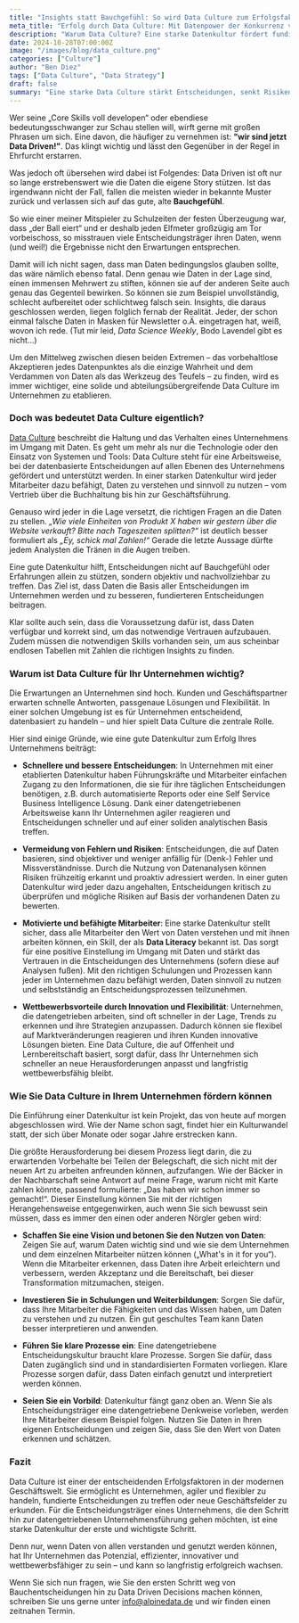 ```yaml
---
title: "Insights statt Bauchgefühl: So wird Data Culture zum Erfolgsfaktor"
meta_title: "Erfolg durch Data Culture: Mit Datenpower der Konkurrenz voraus"
description: "Warum Data Culture? Eine starke Datenkultur fördert fundierte Entscheidungen, senkt Risiken und schafft Vorteile. Daten werden Basis für Erfolg und Effizienz."
date: 2024-10-28T07:00:00Z
image: "/images/blog/data_culture.png"
categories: ["Culture"]
author: "Ben Diez"
tags: ["Data Culture", "Data Strategy"]
draft: false
summary: "Eine starke Data Culture stärkt Entscheidungen, senkt Risiken und schafft Wettbewerbsvorteile. Sind Sie bereit für die Transformation zur Data Driven Company?"
---
```


Wer seine „Core Skills voll developen“ oder ebendiese bedeutungsschwanger zur Schau stellen will, wirft gerne mit großen Phrasen um sich. Eine davon, die häufiger zu vernehmen ist: **"wir sind jetzt Data Driven!"**. Das klingt wichtig und lässt den Gegenüber in der Regel in Ehrfurcht erstarren. 

Was jedoch oft übersehen wird dabei ist Folgendes: Data Driven ist oft nur so lange erstrebenswert wie die Daten die eigene Story stützen. Ist das irgendwann nicht der Fall, fallen die meisten wieder in bekannte Muster zurück und verlassen sich auf das gute, alte **Bauchgefühl**. 

So wie einer meiner Mitspieler zu Schulzeiten der festen Überzeugung war, dass „der Ball eiert“ und er deshalb jeden Elfmeter großzügig am Tor vorbeischoss, so misstrauen viele Entscheidungsträger ihren Daten, wenn (und weil!) die Ergebnisse nicht den Erwartungen entsprechen.

Damit will ich nicht sagen, dass man Daten bedingungslos glauben sollte, das wäre nämlich ebenso fatal. Denn genau wie Daten in der Lage sind, einen immensen Mehrwert zu stiften, können sie auf der anderen Seite auch genau das Gegenteil bewirken. So können sie zum Beispiel unvollständig, schlecht aufbereitet oder schlichtweg falsch sein. Insights, die daraus geschlossen werden, liegen folglich fernab der Realität. Jeder, der schon einmal falsche Daten in Masken für Newsletter o.Ä. eingetragen hat, weiß, wovon ich rede. (Tut mir leid, *Data Science Weekly*, Bodo Lavendel gibt es nicht…)

Um den Mittelweg zwischen diesen beiden Extremen – das vorbehaltlose Akzeptieren jedes Datenpunktes als die einzige Wahrheit und dem Verdammen von Daten als das Werkzeug des Teufels – zu finden, wird es immer wichtiger, eine solide und abteilungsübergreifende Data Culture im Unternehmen zu etablieren.

### Doch was bedeutet Data Culture eigentlich?

[Data Culture](https://alpinedata.de/culture/) beschreibt die Haltung und das Verhalten eines Unternehmens im Umgang mit Daten. Es geht um mehr als nur die Technologie oder den Einsatz von Systemen und Tools: Data Culture steht für eine Arbeitsweise, bei der datenbasierte Entscheidungen auf allen Ebenen des Unternehmens gefördert und unterstützt werden. In einer starken Datenkultur wird jeder Mitarbeiter dazu befähigt, Daten zu verstehen und sinnvoll zu nutzen – vom Vertrieb über die Buchhaltung bis hin zur Geschäftsführung. 

Genauso wird jeder in die Lage versetzt, die richtigen Fragen an die Daten zu stellen. *„Wie viele Einheiten von Produkt X haben wir gestern über die Website verkauft? Bitte nach Tageszeiten splitten?“* ist deutlich besser formuliert als *„Ey, schick mal Zahlen!“* Gerade die letzte Aussage dürfte jedem Analysten die Tränen in die Augen treiben.

Eine gute Datenkultur hilft, Entscheidungen nicht auf Bauchgefühl oder Erfahrungen allein zu stützen, sondern objektiv und nachvollziehbar zu treffen. Das Ziel ist, dass Daten die Basis aller Entscheidungen im Unternehmen werden und zu besseren, fundierteren Entscheidungen beitragen.

Klar sollte auch sein, dass die Voraussetzung dafür ist, dass Daten verfügbar und korrekt sind, um das notwendige Vertrauen aufzubauen. Zudem müssen die notwendigen Skills vorhanden sein, um aus scheinbar endlosen Tabellen mit Zahlen die richtigen Insights zu finden.

### Warum ist Data Culture für Ihr Unternehmen wichtig?

Die Erwartungen an Unternehmen sind hoch. Kunden und Geschäftspartner erwarten schnelle Antworten, passgenaue Lösungen und Flexibilität. In einer solchen Umgebung ist es für Unternehmen entscheidend, datenbasiert zu handeln – und hier spielt Data Culture die zentrale Rolle.

Hier sind einige Gründe, wie eine gute Datenkultur zum Erfolg Ihres Unternehmens beiträgt:

- **Schnellere und bessere Entscheidungen**: In Unternehmen mit einer etablierten Datenkultur haben Führungskräfte und Mitarbeiter einfachen Zugang zu den Informationen, die sie für ihre täglichen Entscheidungen benötigen, z.B. durch automatisierte Reports oder eine Self Service Business Intelligence Lösung. Dank einer datengetriebenen Arbeitsweise kann Ihr Unternehmen agiler reagieren und Entscheidungen schneller und auf einer soliden analytischen Basis treffen.

- **Vermeidung von Fehlern und Risiken**: Entscheidungen, die auf Daten basieren, sind objektiver und weniger anfällig für (Denk-) Fehler und Missverständnisse. Durch die Nutzung von Datenanalysen können Risiken frühzeitig erkannt und proaktiv adressiert werden. In einer guten Datenkultur wird jeder dazu angehalten, Entscheidungen kritisch zu überprüfen und mögliche Risiken auf Basis der vorhandenen Daten zu bewerten.

- **Motivierte und befähigte Mitarbeiter**: Eine starke Datenkultur stellt sicher, dass alle Mitarbeiter den Wert von Daten verstehen und mit ihnen arbeiten können, ein Skill, der als **Data Literacy** bekannt ist. Das sorgt für eine positive Einstellung im Umgang mit Daten und stärkt das Vertrauen in die Entscheidungen des Unternehmens (sofern diese auf Analysen fußen). Mit den richtigen Schulungen und Prozessen kann jeder im Unternehmen dazu befähigt werden, Daten sinnvoll zu nutzen und selbstständig an Entscheidungsprozessen teilzunehmen.

- **Wettbewerbsvorteile durch Innovation und Flexibilität**: Unternehmen, die datengetrieben arbeiten, sind oft schneller in der Lage, Trends zu erkennen und ihre Strategien anzupassen. Dadurch können sie flexibel auf Marktveränderungen reagieren und ihren Kunden innovative Lösungen bieten. Eine Data Culture, die auf Offenheit und Lernbereitschaft basiert, sorgt dafür, dass Ihr Unternehmen sich schneller an neue Herausforderungen anpasst und langfristig wettbewerbsfähig bleibt.

### Wie Sie Data Culture in Ihrem Unternehmen fördern können
Die Einführung einer Datenkultur ist kein Projekt, das von heute auf morgen abgeschlossen wird. Wie der Name schon sagt, findet hier ein Kulturwandel statt, der sich über Monate oder sogar Jahre erstrecken kann. 

Die größte Herausforderung bei diesem Prozess liegt darin, die zu erwartenden Vorbehalte bei Teilen der Belegschaft, die sich nicht mit der neuen Art zu arbeiten anfreunden können, aufzufangen. Wie der Bäcker in der Nachbarschaft seine Antwort auf meine Frage, warum nicht mit Karte zahlen könnte, passend formulierte: „Das haben wir schon immer so gemacht!“. Dieser Einstellung können Sie mit der richtigen Herangehensweise entgegenwirken, auch wenn Sie sich bewusst sein müssen, dass es immer den einen oder anderen Nörgler geben wird:

- **Schaffen Sie eine Vision und betonen Sie den Nutzen von Daten**: Zeigen Sie auf, warum Daten wichtig sind und wie sie dem Unternehmen und dem einzelnen Mitarbeiter nützen können („What's in it for you“). Wenn die Mitarbeiter erkennen, dass Daten ihre Arbeit erleichtern und verbessern, werden Akzeptanz und die Bereitschaft, bei dieser Transformation mitzumachen, steigen.

- **Investieren Sie in Schulungen und Weiterbildungen**: Sorgen Sie dafür, dass Ihre Mitarbeiter die Fähigkeiten und das Wissen haben, um Daten zu verstehen und zu nutzen. Ein gut geschultes Team kann Daten besser interpretieren und anwenden.

- **Führen Sie klare Prozesse ein**: Eine datengetriebene Entscheidungskultur braucht klare Prozesse. Sorgen Sie dafür, dass Daten zugänglich sind und in standardisierten Formaten vorliegen. Klare Prozesse sorgen dafür, dass Daten einfach genutzt und interpretiert werden können.

- **Seien Sie ein Vorbild**: Datenkultur fängt ganz oben an. Wenn Sie als Entscheidungsträger eine datengetriebene Denkweise vorleben, werden Ihre Mitarbeiter diesem Beispiel folgen. Nutzen Sie Daten in Ihren eigenen Entscheidungen und zeigen Sie, dass Sie den Wert von Daten erkennen und schätzen.

### Fazit

Data Culture ist einer der entscheidenden Erfolgsfaktoren in der modernen Geschäftswelt. Sie ermöglicht es Unternehmen, agiler und flexibler zu handeln, fundierte Entscheidungen zu treffen oder neue Geschäftsfelder zu erkunden. Für die Entscheidungsträger eines Unternehmens, die den Schritt hin zur datengetriebenen Unternehmensführung gehen möchten, ist eine starke Datenkultur der erste und wichtigste Schritt.

Denn nur, wenn Daten von allen verstanden und genutzt werden können, hat Ihr Unternehmen das Potenzial, effizienter, innovativer und wettbewerbsfähiger zu sein – und kann so langfristig erfolgreich wachsen.

Wenn Sie sich nun fragen, wie Sie den ersten Schritt weg von Bauchentscheidungen hin zu Data Driven Decisions machen können, schreiben Sie uns gerne unter [info@alpinedata.de](mailto:info@alpinedata.de?subject=Data%20Culture) und wir finden einen zeitnahen Termin.
